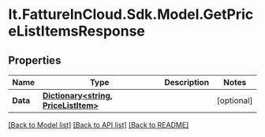 # It.FattureInCloud.Sdk.Model.GetPriceListItemsResponse

## Properties

Name | Type | Description | Notes
------------ | ------------- | ------------- | -------------
**Data** | [**Dictionary&lt;string, PriceListItem&gt;**](PriceListItem.md) |  | [optional] 

[[Back to Model list]](../README.md#documentation-for-models) [[Back to API list]](../README.md#documentation-for-api-endpoints) [[Back to README]](../README.md)


